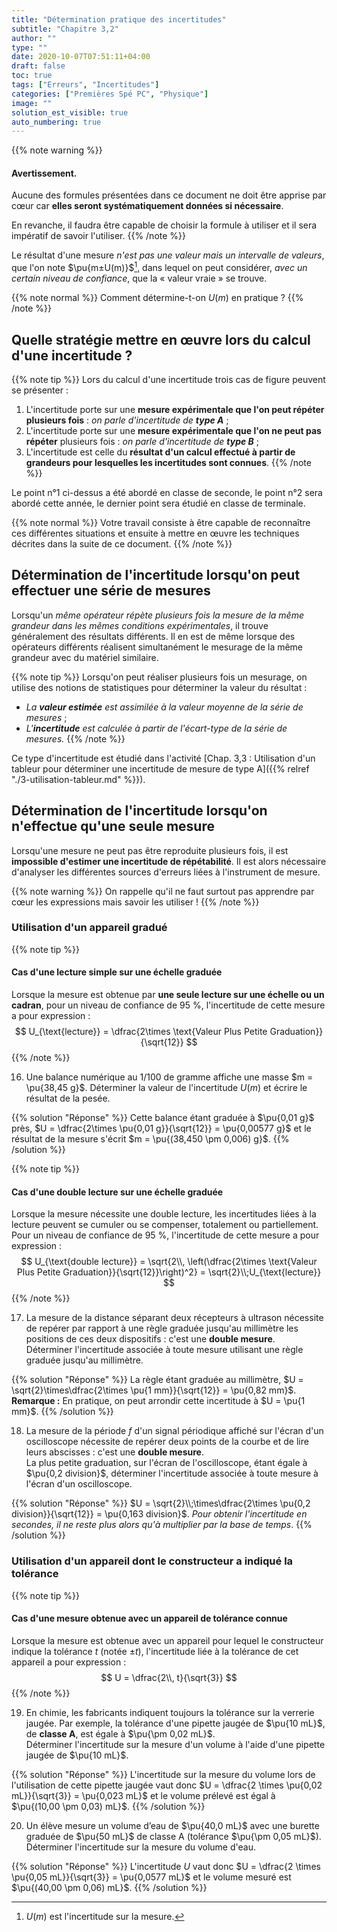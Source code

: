```yaml
---
title: "Détermination pratique des incertitudes"
subtitle: "Chapitre 3,2"
author: ""
type: ""
date: 2020-10-07T07:51:11+04:00
draft: false
toc: true
tags: ["Erreurs", "Incertitudes"]
categories: ["Premières Spé PC", "Physique"]
image: ""
solution_est_visible: true
auto_numbering: true
---
```

[^1]: $U(m)$ est l'incertitude sur la mesure.

{{% note warning %}}
#### Avertissement. 
Aucune des formules présentées dans ce document ne doit être apprise par cœur car **elles seront systématiquement données si nécessaire**.

En revanche, il faudra être capable de choisir la formule à utiliser et il sera impératif de savoir l'utiliser.
{{% /note %}}


Le résultat d'une mesure *n'est pas une valeur mais un intervalle de valeurs*, que l'on note $\pu{m±U(m)}$[^1], dans lequel on peut considérer, *avec un certain niveau de confiance*, que la «&nbsp;valeur vraie&nbsp;» se trouve.

{{% note normal %}}
Comment détermine-t-on $U(m)$ en pratique&nbsp;?
{{% /note %}}

## Quelle stratégie mettre en œuvre lors du calcul d'une incertitude&nbsp;?

{{% note tip %}}
Lors du calcul d'une incertitude trois cas de figure peuvent se présenter&nbsp;:

1. L'incertitude porte sur une **mesure expérimentale que l'on peut répéter 
  plusieurs fois**&nbsp;: *on parle d'incertitude de **type A***&nbsp;;
2. L'incertitude porte sur une **mesure expérimentale que l'on ne peut pas 
  répéter** plusieurs fois&nbsp;: *on parle d'incertitude de **type B***&nbsp;;
3. L'incertitude est celle du **résultat d'un calcul effectué à partir de 
  grandeurs pour lesquelles les incertitudes sont connues**.
{{% /note %}}

Le point n°1 ci-dessus a été abordé en classe de seconde, le point n°2 sera abordé cette année, le dernier point sera étudié en classe de terminale.

{{% note normal %}}
Votre travail consiste à être capable de reconnaître ces différentes situations et 
ensuite à mettre en œuvre les techniques décrites dans la suite de ce document.
{{% /note %}}

## Détermination de l'incertitude lorsqu'on peut effectuer une série de mesures

Lorsqu'un *même opérateur répète plusieurs fois la mesure de la même 
grandeur dans les mêmes conditions expérimentales*, il trouve généralement des 
résultats différents. Il en est de même lorsque des opérateurs différents 
réalisent simultanément le mesurage de la même grandeur avec du matériel 
similaire.

{{% note tip %}}
Lorsqu'on peut réaliser plusieurs fois un mesurage, on utilise des notions de statistiques pour déterminer la valeur du résultat&nbsp;: 
- *La **valeur estimée** est assimilée à la valeur moyenne de la série de mesures*&nbsp;;
- *L'**incertitude** est calculée à partir de l'écart-type de la série de mesures.*
{{% /note %}}

<!--
### La valeur moyenne d'une série de mesures est une grandeur aléatoire

Un corrigé de cette activité se trouve à l'adresse&nbsp;: 
{{< remote "https://repl.it/@dlatreyte/incertitudes" "https://repl.it/@dlatreyte/incertitudes" >}}.

La mesure $\Delta t$ de la durée de chute d'un objet depuis une fenêtre a 
été répétée 16 fois avec un chronomètre de qualité. Les résultats 
obtenus, exprimés en seconde, sont les suivants&nbsp;:

<center>

|  |  |  |  |  |  |  |  |
|:-:|:-:|:-:|:-:|:-:|:-:|:-:|:-:|
| 1,38 | 1,45 | 1,41 | 1,45 | 1,43 | 1,41 | 1,46 | 1,39 |
|  |  |  |  |  |  |  |  |
| 1,43 | 1,48 | 1,38 | 1,44 | 1,40 | 1,42 | 1,39 | 1,44 |

</center>

1. Se rendre à l'adresse&nbsp;: {{< remote "https://repl.it/@dlatreyte/incertitudeeleves" "https://repl.it/@dlatreyte/incertitudeeleves" >}} et cliquer sur le bouton `fork`, juste à côté de `run`.

2. Exécuter le programme de façon à connaître la moyenne de l'ensemble des valeurs. Noter cette valeur.

{{% solution "Résultat" %}}
La valeur de la moyenne est $\Delta t\_{m} = \pu{1,4225 s}$.
{{% /solution %}}

3. À quoi servent les instructions du programme qui s'étendent de la ligne 6 à 
la ligne 8&nbsp;?
{{% solution "Résultat" %}}
Les instructions réalisent le calcul de la somme de tous les éléments de la 
liste de valeurs passée en argument. La variable `somme` contient tout 
d'abord l'élément neutre de l'addition. À chaque tour de boucle on 
récupère une nouvelle valeur dans la liste et on l'ajoute à la valeur 
référencée par la variable `somme`.
{{% /solution %}}

{{% note important %}}
#### Point Python 
L'instruction
```python
for elt in une_liste:
```
 doit être lue de la façon suivante&nbsp;: «&nbsp;*Pour chaque élément `elt` de la liste 
`une_liste` faire ...*&nbsp;».
{{% /note %}}

4. Modifier l'instruction `moyenne = calcul_moyenne(valeurs)` de façon à ce 
qu'elle ne calcule la moyenne que des 6 première valeurs. Noter cette valeur.

{{% solution "Réponse" %}}
`moyenne = calcul_moyenne(valeurs[:6])`.

La valeur de la moyenne est $\Delta t\_{m} = \pu{1,4216666666666666 s}$.
{{% /solution %}}

{{% note important %}}
#### Point Python

Une liste est une **structure de données indicées** &nbsp;: on *accède/manipule 
les éléments d'une liste à partir de leur position dans la liste (la 
première position a 0 pour indice)* . Il est possible de ne prendre en compte 
qu'un nombre restreint d'éléments dans une liste (*Attention&nbsp;:* en Python les 
intervalles sont toujours du type $[a, b [$ c'est à dire fermé pour la borne 
inférieure, ouvert pour la borne supérieure)&nbsp;:

```python
>>> liste = [1, 2, 3, 4]
>>> liste[0]  # Premier élément
>>> liste[len(liste) - 1]  # Dernier élément (len donne le nombre d'éléments)
>>> liste[:3]  # Trois premiers éléments (d'indices 0, 1 et 2) [1, 2, 3]
```
{{% /note %}}

5. Pourquoi les deux moyennes calculées aux questions précédentes ne 
sont-elles pas égales&nbsp;?

{{% solution "Réponse" %}}
On a calculé des moyennes de séries différentes, il est donc normal que ces 
moyennes soient différentes.
{{% /solution %}}

6. Comment faire en sorte que la valeur moyenne caractérise au mieux «&nbsp;la chute 
de l'objet depuis la fenêtre&nbsp;»&nbsp;?

{{% solution "Réponse" %}}
Il faut réaliser le plus grand nombre d'expériences possible.
{{% /solution %}}

### Incertitude de répétabilité

L'incertitude de mesure $U(m)$ correspondant à des mesures répétées d'une même 
grandeur est appelée **incertitude de répétabilité** . Elle est liée à 
l'**écart-type** de la série de mesures.

{{% note tip %}}
* Pour une série de $n$ *mesures indépendantes* donnant des valeurs 
  mesurées $m\_{k}$ l'écart-type de la série de mesures est donné par la formule&nbsp;:
$$ \sigma \_{n - 1} = \sqrt{\dfrac{\sum\_{k = 1}^n (m\_{k} -
   \overline{m})^2}{n - 1}} $$
où $\overline{m}$ est la valeur moyenne de la série de mesures.  
L'écart type est obtenu en utilisant les fonctions statistiques d'une calculatrice, d'un tableur ou d'un programme écrit en Python.

* L'**incertitude de répétabilité**  associée à la mesure se calcule alors grâce à la formule&nbsp;:
$$ U (m) = k \hspace{0.17em} \dfrac{\sigma \_{n - 1}}{\sqrt{n}} $$

Elle dépend du nombre $n$ de mesures indépendantes réalisées, de l'écart type de la série de mesures et d'un coefficient $k$ appelé **facteur d'élargissement**  (ou coefficient de Student).

* Le **facteur d'élargissement** $k$ dépend du *nombre de mesures réalisées* $n$ et du *niveau de confiance* choisi.
{{% /note %}}

**Quelques valeurs de $k$&nbsp;:**

| nn | 2 | 3 | 4 | 5 | 6 | 7 | 8 | 9 | 10 | 11 | 12 | 13 | 14 | 15 | 16 |
|:-:|:-:|:-:|:-:|:-:|:-:|:-:|:-:|:-:|:-:|:-:|:-:|:-:|:-:|:-:|:-:|
| $k$ 95%| 12,7 | 4,30 | 3,18 | 2,78 | 2,57 | 2,45 | 2,37 | 2,31 | 2,26 | 2,23 | 2,20 | 2,18 | 2,16 | 2,15 | 2,13 |
| $k$ 99% | 63,7 | 9,93 | 5,84 | 4,60 | 4,03 | 3,71 | 3,50 | 3,36 | 3,25 | 3,17 | 3,11 | 3,06 | 3,01 | 2,98 | 2,95 |

7. Pour un *même nombre de mesures*, comment évolue $k$ avec le niveau de confiance&nbsp;? Qu'est-ce que cette évolution traduit&nbsp;?

{{% solution "Réponse" %}}
Pour un même nombre de mesures, $k\_{95 \, \text{\%}} < k\_{99 \, 
\text{\%}}$. Plus grande est l'incertitude $U (m)$, plus grande est la 
probabilité que la «&nbsp;valeur vraie&nbsp;» se trouve dans l'intervalle 
$\overline{m} \pm U (m)$.
{{% /solution %}}

8. Pour un *même niveau de confiance* , comment évolue $k$ avec le nombre de 
mesures réalisées&nbsp;? Qu'est-ce que cette évolution traduit&nbsp;?

{{% solution "Réponse" %}}
$k$ diminue lorsque le nombre de mesures augmente. Plus le nombre de mesures 
est grand, plus la valeur moyenne de la série est représentative de la valeur 
mesurée et plus petit peut donc être l'intervalle autour de cette valeur 
moyenne. On retrouve l'idée qu'il est préférable de faire un grand nombre de 
mesures.
{{% /solution %}}

#### Pourquoi choisir l'écart type&nbsp;?

<figure>
<img src="/terminales-pc/chap-0/Chap-0-2-1.png" width="70%" />
</figure>

Le programme Python utilisé dans cette séance comporte la fonction `calcul_ecarts_a_moyenne`. Cette dernière calcule la somme des écarts à la valeur moyenne&nbsp;:

$$ \sum\_{k = 1}^n (m\_{k} - \overline{m}) $$

9. Faire en sorte que le programme appelle la fonction `calcul_ecarts_a_moyenne` (prendre les lignes 60 et 61 comme exemple) et calcule ainsi la somme des écarts à la moyenne. Que penser de la valeur obtenue&nbsp;? Était-ce prévisible&nbsp;?

{{% solution "Réponse" %}}
```python
ecart = calcul_ecarts_a_moyenne(valeurs)
print("Écart à la valeur moyenne&nbsp;: {}".format(ecart))
```
La valeur obtenue est $\pu{-2,6645352591003757e{- 15}}$, soit 0. 
C'était tout à fait prévisible puisque la valeur moyenne est le point 
d'équilibre de la série de valeurs&nbsp;: *les écarts positifs sont donc compensés par les écarts négatifs.*
{{% /solution %}}

10. L'écart-type ne considère pas les écarts à la valeur moyenne mais les 
carrés de ces écarts (cf. formule ci-dessus). Ils ne peuvent donc pas se 
compenser. Après analyse du code de la fonction `calcul_ecarts_a_moyenne`, compléter le code de la fonction `calcul_ecart_type`.

{{% solution "Réponse" %}}
```python
somme = 0
for valeur in liste_valeurs:
    somme = somme + (valeur - moyenne)**2
```
{{% /solution %}}

{{% note important %}}
#### Point Python
L'élévation à la puissance s'effectue à l'aide de l'opérateur `**`.
{{% /note %}}

11. Faire en sorte que le programme appelle la fonction `calcul_ecart_type` et 
qu'il affiche cette valeur. La noter.

{{% solution "Réponse" %}}
```python
ecart_type = calcul_ecart_type(valeurs)
print("Écart type&nbsp;: {}".format(ecart_type))
```
$\sigma \_{n - 1} = \pu{0,030000000000000023 s}$.
{{% /solution %}}

12. Compléter le code de la fonction `calcul_incertitude` à partir de la 
formule de l'incertitude donnée ci-dessus.

{{% solution "Réponse" %}}
`incertitude = k * ecart_type / m.sqrt(n)`
{{% /solution %}}

{{% note important %}}
#### Point Python
Lorsqu'on veut utiliser une fonction présente dans un module importé, il 
faut précéder ce nom par celui du module&nbsp;:

```python
import math as m
print(m.sin(m.pi))
```
{{% /note %}}


13. Faire en sorte que le programme appelle la fonction `calcul_incertitude` (prendre les lignes 60 et 61 comme exemple), avec la valeur de $k$ correspondant à un niveau de confiance de 95&nbsp;%, et qu'il affiche cette valeur. La noter.

{{% solution "Réponse" %}}
```python
incertitude_95 = calcul_incertitude(valeurs, 2.13)
print("Incertitude à 95 %&nbsp;: {}".format(incertitude_95))
```
$U (\Delta t) = \pu{0,01597500000000001 s}$.
{{% /solution %}}

14. Faire en sorte que le programme appelle la fonction `calcul_incertitude`, avec la valeur de $k$ correspondant à un niveau de confiance de 99&nbsp;%, et qu'il affiche cette valeur. La noter.

{{% solution "Réponse" %}}
```python
incertitude_99 = calcul_incertitude(valeurs, 2.95)
print("Incertitude à 99 %&nbsp;: {}".format(incertitude_99))
```
$U (\Delta t) = 0 {,} 02212500000000002 \text{s}$
{{% /solution %}}

15. Écrire le résultat de la mesure de la chute de l'objet depuis la fenêtre, 
avec un niveau de confiance à 95 % puis avec un niveau de confiance à 99 %.

{{% solution "Réponse" %}}
$\Delta t\_{95} = \pu{(1,43 \pm 0,02)  s}$ et $\Delta t\_{99} = \pu{(1,43 \pm 0,03) s}$.
{{% /solution %}}
-->

Ce type d'incertitude est étudié dans l'activité [Chap. 3,3 : Utilisation d'un tableur pour déterminer une incertitude de mesure de type A]({{% relref "./3-utilisation-tableur.md" %}}).

## Détermination de l'incertitude lorsqu'on n'effectue qu'une seule mesure

Lorsqu'une mesure ne peut pas être reproduite plusieurs fois, il est **impossible d'estimer une incertitude de répétabilité**. Il est alors nécessaire d'analyser les différentes sources d'erreurs liées à l'instrument de mesure. 

{{% note warning %}}
On rappelle qu'il ne faut surtout pas apprendre par cœur les expressions mais savoir les utiliser&nbsp;!
{{% /note %}}
 
### Utilisation d'un appareil gradué
 
 {{% note tip %}}
 #### Cas d'une lecture simple sur une échelle graduée
 <a href="" id="simple_mesure"> </a>
 Lorsque la mesure est obtenue par **une seule lecture sur une échelle ou un cadran**, pour un niveau de confiance de 95 %, l'incertitude de cette mesure a pour expression&nbsp;:
$$
U_{\text{lecture}} = \dfrac{2\times \text{Valeur Plus Petite Graduation}}{\sqrt{12}}
$$
{{% /note %}}

16. Une balance numérique au 1/100 de gramme affiche une masse $m = \pu{38,45 g}$.
Déterminer la valeur de l'incertitude $U(m)$ et écrire le résultat de la pesée.

{{% solution "Réponse" %}}
 Cette balance étant graduée à $\pu{0,01 g}$ près, $U = \dfrac{2\times \pu{0,01 g}}{\sqrt{12}} = \pu{0,00577 g}$ et le résultat de la mesure s'écrit $m = \pu{(38,450 \pm 0,006) g}$.
{{% /solution %}}


{{% note tip %}}
#### Cas d'une double lecture sur une échelle graduée
<a href="" id="double_mesure"> </a>
 Lorsque la mesure nécessite une double lecture, les incertitudes liées à la lecture peuvent se cumuler ou se compenser, totalement ou partiellement. Pour un niveau de confiance de 95 %, l'incertitude de cette mesure a pour expression&nbsp;:
 $$
 U_{\text{double lecture}} = \sqrt{2\\, \left(\dfrac{2\times \text{Valeur Plus Petite Graduation}}{\sqrt{12}}\right)^2} = \sqrt{2}\\;U_{\text{lecture}}
 $$
 {{% /note %}}

 17. La mesure de la distance séparant deux récepteurs à ultrason nécessite de repérer par rapport à une règle graduée jusqu'au millimètre les positions de ces deux dispositifs&nbsp;: c'est une **double mesure**.  
 Déterminer l'incertitude associée à toute mesure utilisant une règle graduée jusqu'au millimètre.

 {{% solution "Réponse" %}}
 La règle étant graduée au millimètre, $U = \sqrt{2}\times\dfrac{2\times \pu{1 mm}}{\sqrt{12}} = \pu{0,82 mm}$.  
 **Remarque&nbsp;:** En pratique, on peut arrondir cette incertitude à $U = \pu{1 mm}$.
 {{% /solution %}}

 18. La mesure de la période $f$ d'un signal périodique affiché sur l'écran d'un oscilloscope nécessite de repérer deux points de la courbe et de lire leurs abscisses&nbsp;: c'est une **double mesure**.  
La plus petite graduation, sur l'écran de l'oscilloscope, étant égale à $\pu{0,2 division}$, déterminer l'incertitude associée à toute mesure à l'écran d'un oscilloscope.

{{% solution "Réponse" %}}
$U = \sqrt{2}\\;\times\dfrac{2\times \pu{0,2 division}}{\sqrt{12}} = \pu{0,163 division}$. *Pour obtenir l'incertitude en secondes, il ne reste plus alors qu'à multiplier par la base de temps*.
 {{% /solution %}}

 ### Utilisation d'un appareil dont le constructeur a indiqué la tolérance

 {{% note tip %}}
#### Cas d'une mesure obtenue avec un appareil de tolérance connue
Lorsque la mesure est obtenue avec un appareil pour lequel le constructeur indique la tolérance $t$ (notée $\pm t$), l'incertitude liée à la tolérance de cet appareil a pour expression&nbsp;:
$$
U = \dfrac{2\\, t}{\sqrt{3}}
$$
 {{% /note %}}

 19. En chimie, les fabricants indiquent toujours la tolérance sur la verrerie jaugée. Par exemple, la tolérance d'une pipette jaugée de $\pu{10 mL}$, de **classe A**, est égale à $\pu{\pm 0,02 mL}$.  
Déterminer l'incertitude sur la mesure d'un volume à l'aide d'une pipette jaugée de $\pu{10 mL}$.

{{% solution "Réponse" %}}
L'incertitude sur la mesure du volume lors de l'utilisation de cette pipette jaugée vaut donc $U =  \dfrac{2 \times \pu{0,02 mL}}{\sqrt{3}} = \pu{0,023 mL}$ et le volume prélevé est égal à $\pu{(10,00 \pm 0,03) mL}$.
{{% /solution %}}

20. Un élève mesure un volume d’eau de $\pu{40,0 mL}$ avec une burette graduée de $\pu{50 mL}$ de classe A (tolérance $\pu{\pm 0,05 mL}$).  
Déterminer l'incertitude sur la mesure du volume d'eau.

{{% solution "Réponse" %}}
L'incertitude $U$ vaut donc $U = \dfrac{2 \times \pu{0,05 mL}}{\sqrt{3}} = \pu{0,0577 mL}$ et le volume mesuré est $\pu{(40,00 \pm 0,06) mL}$.
{{% /solution %}}


